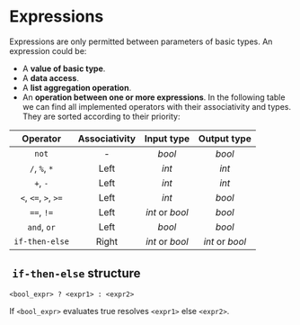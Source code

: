 # Expressions

Expressions are only permitted between parameters of basic types. An expression could be:

- A **value of basic type**.
- A **data access**.
- A **list aggregation operation**.
- An **operation between one or more expressions**. In the following table we can find all implemented operators with their associativity and types. They are sorted according to their priority: 

| Operator | Associativity | Input type | Output type |
|:-:|:-:|:-:|:-:|
| `not` | - | *bool* | *bool* |
| `/`, `%`, `*` | Left | *int* | *int* |
| `+`, `-` | Left | *int* | *int* |
| `<`, `<=`, `>`, `>=` | Left | *int* | *bool* |
| `==`, `!=` | Left | *int* or *bool* | *bool* |
| `and`, `or` | Left | *bool* | *bool* |
| `if-then-else` | Right | *int* or *bool* | *int* or *bool*  |

##  `if-then-else` structure
```
<bool_expr> ? <expr1> : <expr2>
```
If `<bool_expr>` evaluates true resolves `<expr1>` else `<expr2>`.
